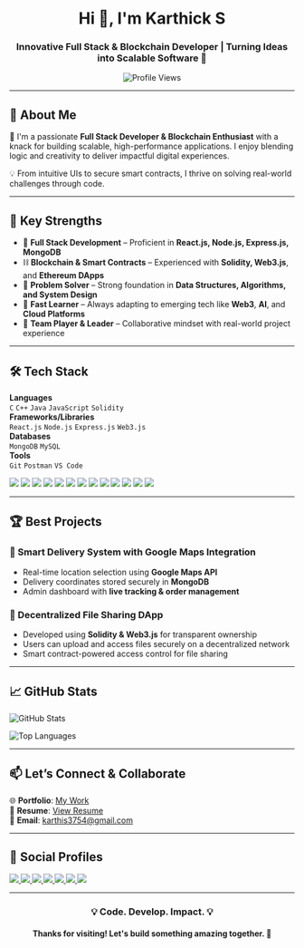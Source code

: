 <h1 align="center">Hi 👋, I'm Karthick S</h1>
<h3 align="center">Innovative Full Stack & Blockchain Developer | Turning Ideas into Scalable Software 🚀</h3>

<p align="center">
  <img src="https://komarev.com/ghpvc/?username=karthi3754&label=Profile%20views&color=0e75b6&style=flat" alt="Profile Views" />
</p>

---

## 🚀 About Me

🎯 I'm a passionate **Full Stack Developer & Blockchain Enthusiast** with a knack for building scalable, high-performance applications. I enjoy blending logic and creativity to deliver impactful digital experiences.  

💡 From intuitive UIs to secure smart contracts, I thrive on solving real-world challenges through code.

---

## 🌟 Key Strengths

- 🔧 **Full Stack Development** – Proficient in **React.js, Node.js, Express.js, MongoDB**
- ⛓️ **Blockchain & Smart Contracts** – Experienced with **Solidity, Web3.js**, and **Ethereum DApps**
- 🧠 **Problem Solver** – Strong foundation in **Data Structures, Algorithms, and System Design**
- 🚀 **Fast Learner** – Always adapting to emerging tech like **Web3**, **AI**, and **Cloud Platforms**
- 🤝 **Team Player & Leader** – Collaborative mindset with real-world project experience

---

## 🛠️ Tech Stack

**Languages**  
`C` `C++` `Java` `JavaScript` `Solidity`  
**Frameworks/Libraries**  
`React.js` `Node.js` `Express.js` `Web3.js`  
**Databases**  
`MongoDB` `MySQL`  
**Tools**  
`Git` `Postman` `VS Code`

<p align="left">
  <img src="https://img.shields.io/badge/C-00599C?style=for-the-badge&logo=c&logoColor=white"/>
  <img src="https://img.shields.io/badge/C++-00599C?style=for-the-badge&logo=cplusplus&logoColor=white"/>
  <img src="https://img.shields.io/badge/Java-007396?style=for-the-badge&logo=java&logoColor=white"/>
  <img src="https://img.shields.io/badge/JavaScript-F7DF1E?style=for-the-badge&logo=javascript&logoColor=black"/>
  <img src="https://img.shields.io/badge/React-20232A?style=for-the-badge&logo=react&logoColor=61DAFB"/>
  <img src="https://img.shields.io/badge/Node.js-339933?style=for-the-badge&logo=nodedotjs&logoColor=white"/>
  <img src="https://img.shields.io/badge/Express.js-000000?style=for-the-badge&logo=express&logoColor=white"/>
  <img src="https://img.shields.io/badge/MongoDB-4EA94B?style=for-the-badge&logo=mongodb&logoColor=white"/>
  <img src="https://img.shields.io/badge/MySQL-4479A1?style=for-the-badge&logo=mysql&logoColor=white"/>
  <img src="https://img.shields.io/badge/Solidity-363636?style=for-the-badge&logo=solidity&logoColor=white"/>
  <img src="https://img.shields.io/badge/Web3.js-F16822?style=for-the-badge&logo=web3dotjs&logoColor=white"/>
  <img src="https://img.shields.io/badge/Git-F05032?style=for-the-badge&logo=git&logoColor=white"/>
  <img src="https://img.shields.io/badge/Postman-FF6C37?style=for-the-badge&logo=postman&logoColor=white"/>
</p>

---

## 🏆 Best Projects

### 📍 Smart Delivery System with Google Maps Integration  
- Real-time location selection using **Google Maps API**  
- Delivery coordinates stored securely in **MongoDB**  
- Admin dashboard with **live tracking & order management**

### 🔐 Decentralized File Sharing DApp  
- Developed using **Solidity & Web3.js** for transparent ownership  
- Users can upload and access files securely on a decentralized network  
- Smart contract-powered access control for file sharing

---

## 📈 GitHub Stats

<p align="left">
  <img src="https://github-readme-stats.vercel.app/api?username=karthi3754&show_icons=true&theme=radical" alt="GitHub Stats" />
</p>
<p align="left">
  <img src="https://github-readme-stats.vercel.app/api/top-langs?username=karthi3754&show_icons=true&layout=compact&theme=radical" alt="Top Languages" />
</p>

---

## 📫 Let’s Connect & Collaborate

🌐 **Portfolio**: [My Work](https://karthi3754.github.io/my1-portfolio/)  
📄 **Resume**: [View Resume](https://drive.google.com/file/d/15XdquD-4NUVSoX9CYusNOGhoFLU0Nvpt/view?usp=sharing)  
📧 **Email**: karthis3754@gmail.com  

---

## 🔗 Social Profiles

<p align="left">
  <a href="https://linkedin.com/in/karthick77" target="_blank">
    <img src="https://img.shields.io/badge/LinkedIn-0077B5?style=for-the-badge&logo=linkedin&logoColor=white"/>
  </a>
  <a href="https://instagram.com/karthi_._07" target="_blank">
    <img src="https://img.shields.io/badge/Instagram-E4405F?style=for-the-badge&logo=instagram&logoColor=white"/>
  </a>
  <a href="mailto:karthis3754@gmail.com">
    <img src="https://img.shields.io/badge/Email-D14836?style=for-the-badge&logo=gmail&logoColor=white"/>
  </a>
  <a href="https://www.codechef.com/users/karthis3754" target="_blank">
    <img src="https://img.shields.io/badge/CodeChef-5B4638?style=for-the-badge&logo=codechef&logoColor=white"/>
  </a>
  <a href="https://www.hackerrank.com/h2212090" target="_blank">
    <img src="https://img.shields.io/badge/HackerRank-2EC866?style=for-the-badge&logo=hackerrank&logoColor=white"/>
  </a>
  <a href="https://leetcode.com/karthi_27/" target="_blank">
    <img src="https://img.shields.io/badge/LeetCode-FFA116?style=for-the-badge&logo=leetcode&logoColor=white"/>
  </a>
  <a href="https://auth.geeksforgeeks.org/user/karthio0bs/" target="_blank">
    <img src="https://img.shields.io/badge/GeeksforGeeks-0F9D58?style=for-the-badge&logo=geeksforgeeks&logoColor=white"/>
  </a>
</p>

---

<h3 align="center">💡 Code. Develop. Impact. 💡</h3>
<h4 align="center">Thanks for visiting! Let's build something amazing together. 🚀</h4>
